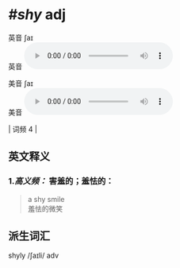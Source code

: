# ***\#shy*** adj
英音 ʃaɪ  
英音
<audio src="./media/shy-B.aac" controls="controls"></audio>

美音 ʃaɪ  
美音
<audio src="./media/shy.aac" controls="controls"></audio>



| 词频 4 |  

英文释义
---
### 1.*高义频：* **害羞的；羞怯的：**  

 > a shy smile  
 > 羞怯的微笑    


派生词汇
---
shyly /ʃaɪli/ adv   

